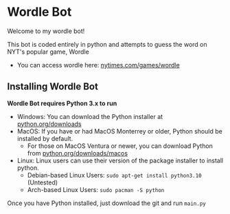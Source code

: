 # Wordle Bot
Welcome to my wordle bot!

This bot is coded entirely in python and attempts to guess the word on NYT's popular game, Wordle

+ You can access wordle here: [nytimes.com/games/wordle](https://www.nytimes.com/games/wordle/index.html)

## Installing Wordle Bot

**Wordle Bot requires Python 3.x to run**
+ Windows: You can download the Python installer at [python.org/downloads](https://www.python.org/downloads/)
+ MacOS: If you have or had MacOS Monterrey or older, Python should be installed by default.
  + For those on MacOS Ventura or newer, you can download Python from [python.org/downloads/macos](https://www.python.org/downloads/macos/)
+ Linux: Linux users can use their version of the package installer to install python.
  + Debian-based Linux Users: `sudo apt-get install python3.10` (Untested)
  + Arch-based Linux Users: `sudo pacman -S python`
  
Once you have Python installed, just download the git and run `main.py`
